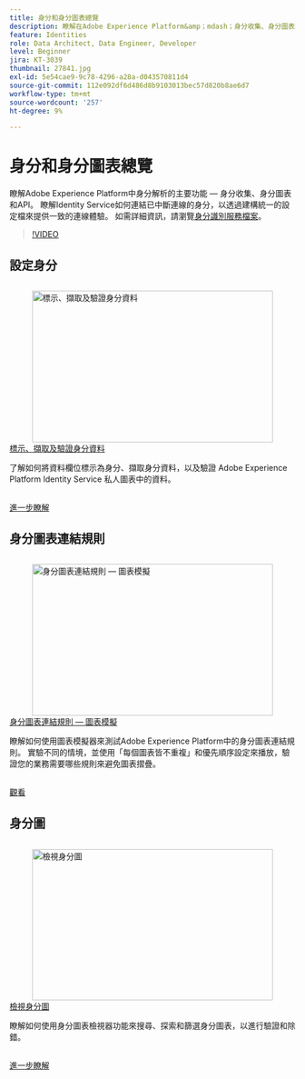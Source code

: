 ```yaml
---
title: 身分和身分圖表總覽
description: 瞭解在Adobe Experience Platform&amp；mdash；身分收集、身分圖表和API中身分解析的重要功能。 瞭解Identity Service如何連結已中斷連線的身分，以透過建構統一的設定檔來提供一致的連線體驗。
feature: Identities
role: Data Architect, Data Engineer, Developer
level: Beginner
jira: KT-3039
thumbnail: 27841.jpg
exl-id: 5e54cae9-9c78-4296-a28a-d043570811d4
source-git-commit: 112e092df6d486d8b9103013bec57d820b8ae6d7
workflow-type: tm+mt
source-wordcount: '257'
ht-degree: 9%

---
```


# 身分和身分圖表總覽

瞭解Adobe Experience Platform中身分解析的主要功能 — 身分收集、身分圖表和API。 瞭解Identity Service如何連結已中斷連線的身分，以透過建構統一的設定檔來提供一致的連線體驗。 如需詳細資訊，請瀏覽[身分識別服務檔案](https://experienceleague.adobe.com/docs/experience-platform/identity/home.html?lang=zh-Hant)。

>[!VIDEO](https://video.tv.adobe.com/v/3422770?learn=on&enablevpops&captions=chi_hant)

## 設定身分

<!-- CARDS
* label-ingest-and-verify-identity-data.md
-->
<!-- START CARDS HTML - DO NOT MODIFY BY HAND -->
<div class="columns">
    <div class="column is-half-tablet is-half-desktop is-one-third-widescreen" aria-label="Label, ingest, and verify identity data">
        <div class="card" style="height: 100%; display: flex; flex-direction: column; height: 100%;">
            <div class="card-image">
                <figure class="image x-is-16by9">
                    <a href="label-ingest-and-verify-identity-data.md" title="標示、擷取及驗證身分資料" target="_blank" rel="referrer">
                        <img class="is-bordered-r-small" src="https://video.tv.adobe.com/v/28167?format=jpeg&nocache=1740414775790" alt="標示、擷取及驗證身分資料"
                             style="width: 100%; aspect-ratio: 16 / 9; object-fit: cover; overflow: hidden; display: block; margin: auto;">
                    </a>
                </figure>
            </div>
            <div class="card-content is-padded-small" style="display: flex; flex-direction: column; flex-grow: 1; justify-content: space-between;">
                <div class="top-card-content">
                    <p class="headline is-size-6 has-text-weight-bold">
                        <a href="label-ingest-and-verify-identity-data.md" target="_blank" rel="referrer" title="標示、擷取及驗證身分資料">標示、擷取及驗證身分資料</a>
                    </p>
                    <p class="is-size-6">了解如何將資料欄位標示為身分、擷取身分資料，以及驗證 Adobe Experience Platform Identity Service 私人圖表中的資料。</p>
                </div>
                <a href="label-ingest-and-verify-identity-data.md" target="_blank" rel="referrer" class="spectrum-Button spectrum-Button--outline spectrum-Button--primary spectrum-Button--sizeM" style="align-self: flex-start; margin-top: 1rem;">
                    <span class="spectrum-Button-label has-no-wrap has-text-weight-bold">進一步瞭解</span>
                </a>
            </div>
        </div>
    </div>
</div>
<!-- END CARDS HTML - DO NOT MODIFY BY HAND -->

## 身分圖表連結規則

<!-- CARDS
* identity-graph-linking-rules/graph-simulation.md
-->
<!-- START CARDS HTML - DO NOT MODIFY BY HAND -->
<div class="columns">
    <div class="column is-half-tablet is-half-desktop is-one-third-widescreen" aria-label="Identity graph linking rules - Graph Simulation">
        <div class="card" style="height: 100%; display: flex; flex-direction: column; height: 100%;">
            <div class="card-image">
                <figure class="image x-is-16by9">
                    <a href="identity-graph-linking-rules/graph-simulation.md" title="身分圖表連結規則 — 圖表模擬" target="_blank" rel="referrer">
                        <img class="is-bordered-r-small" src="https://video.tv.adobe.com/v/3444054/?format=jpeg&nocache=1740414776009&captions=chi_hant" alt="身分圖表連結規則 — 圖表模擬"
                             style="width: 100%; aspect-ratio: 16 / 9; object-fit: cover; overflow: hidden; display: block; margin: auto;">
                    </a>
                </figure>
            </div>
            <div class="card-content is-padded-small" style="display: flex; flex-direction: column; flex-grow: 1; justify-content: space-between;">
                <div class="top-card-content">
                    <p class="headline is-size-6 has-text-weight-bold">
                        <a href="identity-graph-linking-rules/graph-simulation.md" target="_blank" rel="referrer" title="身分圖表連結規則 — 圖表模擬">身分圖表連結規則 — 圖表模擬</a>
                    </p>
                    <p class="is-size-6">瞭解如何使用圖表模擬器來測試Adobe Experience Platform中的身分圖表連結規則。 實驗不同的情境，並使用「每個圖表皆不重複」和優先順序設定來播放，驗證您的業務需要哪些規則來避免圖表摺疊。</p>
                </div>
                <a href="identity-graph-linking-rules/graph-simulation.md" target="_blank" rel="referrer" class="spectrum-Button spectrum-Button--outline spectrum-Button--primary spectrum-Button--sizeM" style="align-self: flex-start; margin-top: 1rem;">
                    <span class="spectrum-Button-label has-no-wrap has-text-weight-bold">觀看</span>
                </a>
            </div>
        </div>
    </div>
</div>
<!-- END CARDS HTML - DO NOT MODIFY BY HAND -->

## 身分圖

<!-- CARDS
* view-identity-graphs.md
-->
<!-- START CARDS HTML - DO NOT MODIFY BY HAND -->
<div class="columns">
    <div class="column is-half-tablet is-half-desktop is-one-third-widescreen" aria-label="View Identity Graphs">
        <div class="card" style="height: 100%; display: flex; flex-direction: column; height: 100%;">
            <div class="card-image">
                <figure class="image x-is-16by9">
                    <a href="view-identity-graphs.md" title="檢視身分圖" target="_blank" rel="referrer">
                        <img class="is-bordered-r-small" src="https://video.tv.adobe.com/v/331030?format=jpeg&nocache=1740414776113" alt="檢視身分圖"
                             style="width: 100%; aspect-ratio: 16 / 9; object-fit: cover; overflow: hidden; display: block; margin: auto;">
                    </a>
                </figure>
            </div>
            <div class="card-content is-padded-small" style="display: flex; flex-direction: column; flex-grow: 1; justify-content: space-between;">
                <div class="top-card-content">
                    <p class="headline is-size-6 has-text-weight-bold">
                        <a href="view-identity-graphs.md" target="_blank" rel="referrer" title="檢視身分圖">檢視身分圖</a>
                    </p>
                    <p class="is-size-6">瞭解如何使用身分圖表檢視器功能來搜尋、探索和篩選身分圖表，以進行驗證和除錯。</p>
                </div>
                <a href="view-identity-graphs.md" target="_blank" rel="referrer" class="spectrum-Button spectrum-Button--outline spectrum-Button--primary spectrum-Button--sizeM" style="align-self: flex-start; margin-top: 1rem;">
                    <span class="spectrum-Button-label has-no-wrap has-text-weight-bold">進一步瞭解</span>
                </a>
            </div>
        </div>
    </div>
</div>
<!-- END CARDS HTML - DO NOT MODIFY BY HAND -->